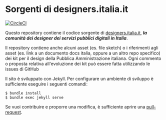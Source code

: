 # Sorgenti di designers.italia.it 
[![CircleCI](https://circleci.com/gh/italia/designers.italia.it.svg?style=svg)](https://circleci.com/gh/italia/designers.italia.it)

Questo repository contiene il codice sorgente di [designers.italia.it](https://designers.italia.it), ***la comunità dei designer dei servizi pubblici digitali in Italia***.

Il repository contiene anche alcuni asset (es. file sketch) o i riferimenti agli asset (es. link a un documento docs italia, oppure a un altro repo specifico) dei kit per il design della Pubblica Amministrazione italiana. Ogni commento o proposta relativa all'evoluzione dei kit può essere fatta utilizzando le issues di GitHub

Il sito è sviluppato con Jekyll. Per configurare un ambiente di sviluppo è sufficiente eseguire i seguenti comandi:

    $ bundle install
    $ bundle exec jekyll serve

Se vuoi contribuire e proporre una modifica, è sufficiente aprire una [pull-request](https://github.com/italia/designers.italia.it/pulls).
